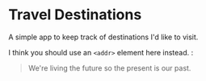 # Travel Destinations

A simple app to keep track of destinations I'd like to visit.

I think you should use an
`<addr>` element here instead.
:
> We're living the future so
> the present is our past.
